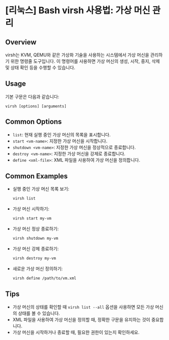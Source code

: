 # [리눅스] Bash virsh 사용법: 가상 머신 관리

## Overview
virsh는 KVM, QEMU와 같은 가상화 기술을 사용하는 시스템에서 가상 머신을 관리하기 위한 명령줄 도구입니다. 이 명령어를 사용하면 가상 머신의 생성, 시작, 중지, 삭제 및 상태 확인 등을 수행할 수 있습니다.

## Usage
기본 구문은 다음과 같습니다:

```
virsh [options] [arguments]
```

## Common Options
- `list`: 현재 실행 중인 가상 머신의 목록을 표시합니다.
- `start <vm-name>`: 지정한 가상 머신을 시작합니다.
- `shutdown <vm-name>`: 지정한 가상 머신을 정상적으로 종료합니다.
- `destroy <vm-name>`: 지정한 가상 머신을 강제로 종료합니다.
- `define <xml-file>`: XML 파일을 사용하여 가상 머신을 정의합니다.

## Common Examples
- 실행 중인 가상 머신 목록 보기:
  ```bash
  virsh list
  ```

- 가상 머신 시작하기:
  ```bash
  virsh start my-vm
  ```

- 가상 머신 정상 종료하기:
  ```bash
  virsh shutdown my-vm
  ```

- 가상 머신 강제 종료하기:
  ```bash
  virsh destroy my-vm
  ```

- 새로운 가상 머신 정의하기:
  ```bash
  virsh define /path/to/vm.xml
  ```

## Tips
- 가상 머신의 상태를 확인할 때 `virsh list --all` 옵션을 사용하면 모든 가상 머신의 상태를 볼 수 있습니다.
- XML 파일을 사용하여 가상 머신을 정의할 때, 정확한 구문을 유지하는 것이 중요합니다.
- 가상 머신을 시작하거나 종료할 때, 필요한 권한이 있는지 확인하세요.